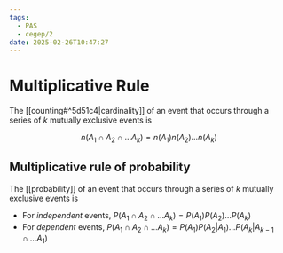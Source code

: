 ```yaml
---
tags:
  - PAS
  - cegep/2
date: 2025-02-26T10:47:27
---
```


# Multiplicative Rule

The [[counting#^5d51c4|cardinality]] of an event that occurs through a series of $k$ mutually exclusive events is

$$
n(A_1\cap A_2\cap\dots A_k) = n(A_1)n(A_2)\dots n(A_k)
$$

## Multiplicative rule of probability

The [[probability]] of an event that occurs through a series of $k$ mutually exclusive events is

- For *independent* events, $P(A_1\cap A_2\cap\dots A_k) = P(A_1)P(A_2)\dots P(A_k)$
- For *dependent* events, $P(A_1\cap A_2\cap\dots A_k) = P(A_1)P(A_2|A_1)\dots P(A_k|A_{k - 1}\cap\dots A_1)$